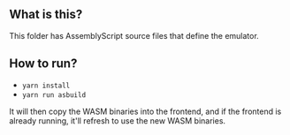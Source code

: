 


## What is this? 

This folder has AssemblyScript source files that define the emulator.  


## How to run?
- `yarn install`
- `yarn run asbuild`

It will then copy the WASM binaries into the frontend, and if the frontend is 
already running, it'll refresh to use the new WASM binaries. 